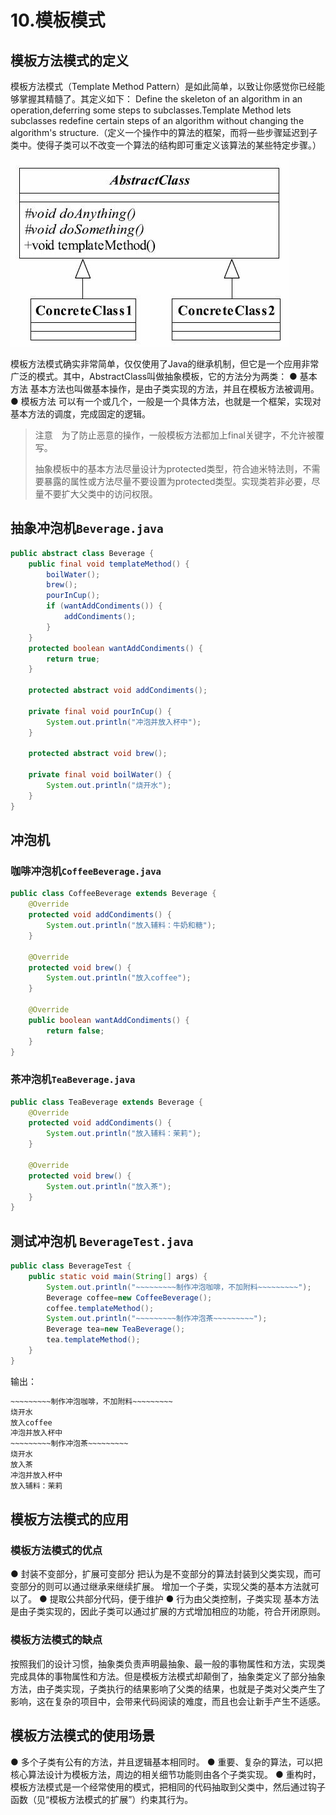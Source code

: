 # 10.模板模式

## 模板方法模式的定义
模板方法模式（Template Method Pattern）是如此简单，以致让你感觉你已经能够掌握其精髓了。其定义如下：
Define the skeleton of an algorithm in an operation,deferring some steps to subclasses.Template Method lets subclasses redefine certain steps of an algorithm without changing the algorithm's
structure.（定义一个操作中的算法的框架，而将一些步骤延迟到子类中。使得子类可以不改变一个算法的结构即可重定义该算法的某些特定步骤。）

![1571559580952](img/1571559580952.png)

模板方法模式确实非常简单，仅仅使用了Java的继承机制，但它是一个应用非常广泛的模式。其中，AbstractClass叫做抽象模板，它的方法分为两类：
● 基本方法
基本方法也叫做基本操作，是由子类实现的方法，并且在模板方法被调用。
● 模板方法
可以有一个或几个，一般是一个具体方法，也就是一个框架，实现对基本方法的调度，完成固定的逻辑。

> 注意　为了防止恶意的操作，一般模板方法都加上final关键字，不允许被覆写。
>
> 抽象模板中的基本方法尽量设计为protected类型，符合迪米特法则，不需要暴露的属性或方法尽量不要设置为protected类型。实现类若非必要，尽量不要扩大父类中的访问权限。

## 抽象冲泡机`Beverage.java`

```java
public abstract class Beverage {
    public final void templateMethod() {
        boilWater();
        brew();
        pourInCup();
        if (wantAddCondiments()) {
            addCondiments();
        }
    }
    protected boolean wantAddCondiments() {
        return true;
    }

    protected abstract void addCondiments();

    private final void pourInCup() {
        System.out.println("冲泡并放入杯中");
    }

    protected abstract void brew();

    private final void boilWater() {
        System.out.println("烧开水");
    }
}
```

## 冲泡机

### 咖啡冲泡机`CoffeeBeverage.java`

```java
public class CoffeeBeverage extends Beverage {
    @Override
    protected void addCondiments() {
        System.out.println("放入辅料：牛奶和糖");
    }

    @Override
    protected void brew() {
        System.out.println("放入coffee");
    }

    @Override
    public boolean wantAddCondiments() {
        return false;
    }
}
```

### 茶冲泡机`TeaBeverage.java`

```java
public class TeaBeverage extends Beverage {
    @Override
    protected void addCondiments() {
        System.out.println("放入辅料：茉莉");
    }

    @Override
    protected void brew() {
        System.out.println("放入茶");
    }
}
```

## 测试冲泡机 `BeverageTest.java`

```java
public class BeverageTest {
    public static void main(String[] args) {
        System.out.println("~~~~~~~~~制作冲泡咖啡，不加附料~~~~~~~~~");
        Beverage coffee=new CoffeeBeverage();
        coffee.templateMethod();
        System.out.println("~~~~~~~~~制作冲泡茶~~~~~~~~~");
        Beverage tea=new TeaBeverage();
        tea.templateMethod();
    }
}
```

输出：

```cmd
~~~~~~~~~制作冲泡咖啡，不加附料~~~~~~~~~
烧开水
放入coffee
冲泡并放入杯中
~~~~~~~~~制作冲泡茶~~~~~~~~~
烧开水
放入茶
冲泡并放入杯中
放入辅料：茉莉
```

## 模板方法模式的应用
### 模板方法模式的优点
● 封装不变部分，扩展可变部分
把认为是不变部分的算法封装到父类实现，而可变部分的则可以通过继承来继续扩展。
增加一个子类，实现父类的基本方法就可以了。
● 提取公共部分代码，便于维护
● 行为由父类控制，子类实现
基本方法是由子类实现的，因此子类可以通过扩展的方式增加相应的功能，符合开闭原则。

### 模板方法模式的缺点
按照我们的设计习惯，抽象类负责声明最抽象、最一般的事物属性和方法，实现类完成具体的事物属性和方法。但是模板方法模式却颠倒了，抽象类定义了部分抽象方法，由子类实现，子类执行的结果影响了父类的结果，也就是子类对父类产生了影响，这在复杂的项目中，会带来代码阅读的难度，而且也会让新手产生不适感。

## 模板方法模式的使用场景
● 多个子类有公有的方法，并且逻辑基本相同时。
● 重要、复杂的算法，可以把核心算法设计为模板方法，周边的相关细节功能则由各个子类实现。
● 重构时，模板方法模式是一个经常使用的模式，把相同的代码抽取到父类中，然后通过钩子函数（见“模板方法模式的扩展”）约束其行为。

